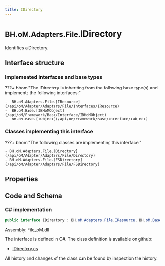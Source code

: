 ```yaml
---
title: IDirectory
---
```


# <small>BH.oM.Adapters.File.</small>**IDirectory**

Identifies a Directory.

## Interface structure

### Implemented interfaces and base types

???+ bhom "The IDirectory is inheriting from the following base type(s) and implements the following interfaces:"

    -  BH.oM.Adapters.File.[IResource](/api/oM/Adapter/Adapters/File/Interfaces/IResource)
    -  BH.oM.Base.[IBHoMObject](/api/oM/Framework/Base/Interface/IBHoMObject)
    -  BH.oM.Base.[IObject](/api/oM/Framework/Base/Interface/IObject)


### Classes implementing this interface

???+ bhom "The following classes are implementing this interface:"

    - BH.oM.Adapters.File.[Directory](/api/oM/Adapter/Adapters/File/Directory)
    - BH.oM.Adapters.File.[FSDirectory](/api/oM/Adapter/Adapters/File/FSDirectory)


## Properties

## Code and Schema

### C# implementation

``` C# title="C#"
public interface IDirectory : BH.oM.Adapters.File.IResource, BH.oM.Base.IBHoMObject, BH.oM.Base.IObject
```

Assembly: File_oM.dll

The interface is defined in C#. The class definition is available on github:

- [IDirectory.cs](https://github.com/BHoM/File_Toolkit/blob/develop/File_oM/Interfaces\IDirectory.cs)

All history and changes of the class can be found by inspection the history.
